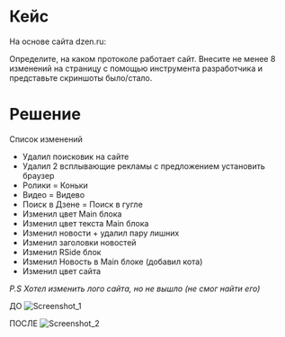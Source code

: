 # Кейс

На основе сайта dzen.ru:

Определите, на каком протоколе работает сайт.
Внесите не менее 8 изменений на страницу с помощью инструмента разработчика и представьте скриншоты было/стало.

# Решение

Список изменений

- Удалил поисковик на сайте
- Удалил 2 всплывающие рекламы с предложением установить браузер
- Ролики = Коньки
- Видео = Видево
- Поиск в Дзене = Поиск в гугле
- Изменил цвет Main блока
- Изменил цвет текста Main блока
- Изменил новости + удалил пару лишних
- Изменил заголовки новостей
- Изменил RSide блок
- Изменил Новость в Main блоке (добавил кота)
- Изменил цвет сайта

_P.S Хотел изменить лого сайта, но не вышло (не смог найти его)_

ДО
![Screenshot_1](https://user-images.githubusercontent.com/120173856/214941425-16e48eb2-3ccf-47d8-b62c-9327332f4b0d.png)

ПОСЛЕ
![Screenshot_2](https://user-images.githubusercontent.com/120173856/214941472-e96b63b2-480d-443b-8f65-58705f5e3f49.png)

